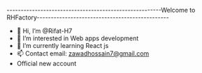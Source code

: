 -------------------------------------------------------Welcome to RHFactory-----------------------------------------------

- 👋 Hi, I’m @Rifat-H7
- 👀 I’m interested in Web apps development
- 🌱 I’m currently learning React js
- 📫 Contact email: zawadhossain7@gmail.com
- Official new account

<!---
Rifat-H7/Rifat-H7 is a ✨ special ✨ repository because its `README.md` (this file) appears on your GitHub profile.
You can click the Preview link to take a look at your changes.
--->
